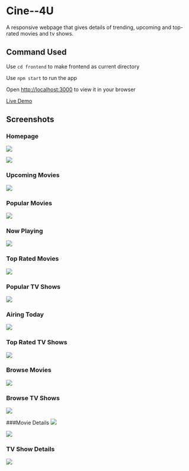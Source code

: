 # Cine--4U
A responsive webpage that gives details of trending, upcoming and top-rated movies and tv shows.

## Command Used
Use `cd frontend` to make frontend as current directory

Use `npm start` to run the app

Open [http://localhost:3000](http://localhost:3000) to view it in your browser

[Live Demo](https://vibhashdwivedi.github.io/Cine--4U)

## Screenshots
### Homepage
![](https://github.com/VibhashDwivedi/Cine--4U/blob/main/Screenshots/1.png?raw=true)

![](https://github.com/VibhashDwivedi/Cine--4U/blob/main/Screenshots/2.png?raw=true)

### Upcoming Movies
![](https://github.com/VibhashDwivedi/Cine--4U/blob/main/Screenshots/3.png?raw=true)

### Popular Movies
![](https://github.com/VibhashDwivedi/Cine--4U/blob/main/Screenshots/4.png?raw=true)

### Now Playing
![](https://github.com/VibhashDwivedi/Cine--4U/blob/main/Screenshots/5.png?raw=true)

### Top Rated Movies
![](https://github.com/VibhashDwivedi/Cine--4U/blob/main/Screenshots/6.png?raw=true)

### Popular TV Shows
![](https://github.com/VibhashDwivedi/Cine--4U/blob/main/Screenshots/7.png?raw=true)

### Airing Today
![](https://github.com/VibhashDwivedi/Cine--4U/blob/main/Screenshots/8.png?raw=true)

### Top Rated TV Shows
![](https://github.com/VibhashDwivedi/Cine--4U/blob/main/Screenshots/10.png?raw=true)

### Browse Movies
![](https://github.com/VibhashDwivedi/Cine--4U/blob/main/Screenshots/11.png?raw=true)

### Browse TV Shows
![](https://github.com/VibhashDwivedi/Cine--4U/blob/main/Screenshots/12.png?raw=true)

###Movie Details
![](https://github.com/VibhashDwivedi/Cine--4U/blob/main/Screenshots/13.png?raw=true)

![](https://github.com/VibhashDwivedi/Cine--4U/blob/main/Screenshots/14.png?raw=true)

### TV Show Details
![](https://github.com/VibhashDwivedi/Cine--4U/blob/main/Screenshots/15.png?raw=true)
